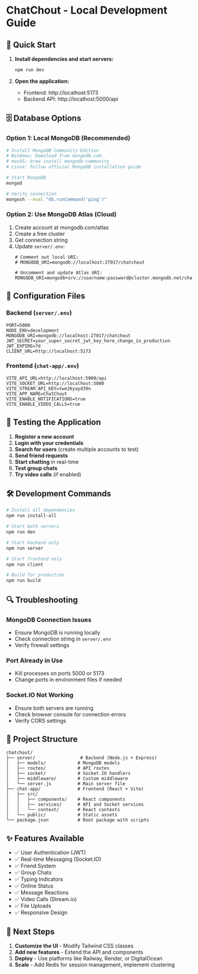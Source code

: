# ChatChout - Local Development Guide

## 🚀 Quick Start

1. **Install dependencies and start servers:**
   ```bash
   npm run dev
   ```

2. **Open the application:**
   - Frontend: http://localhost:5173
   - Backend API: http://localhost:5000/api

## 🗄️ Database Options

### Option 1: Local MongoDB (Recommended)
```bash
# Install MongoDB Community Edition
# Windows: Download from mongodb.com
# macOS: brew install mongodb-community
# Linux: Follow official MongoDB installation guide

# Start MongoDB
mongod

# Verify connection
mongosh --eval "db.runCommand('ping')"
```

### Option 2: Use MongoDB Atlas (Cloud)
1. Create account at mongodb.com/atlas
2. Create a free cluster
3. Get connection string
4. Update `server/.env`:
   ```env
   # Comment out local URI:
   # MONGODB_URI=mongodb://localhost:27017/chatchout
   
   # Uncomment and update Atlas URI:
   MONGODB_URI=mongodb+srv://username:password@cluster.mongodb.net/chatchout
   ```

## 🔧 Configuration Files

### Backend (`server/.env`)
```env
PORT=5000
NODE_ENV=development
MONGODB_URI=mongodb://localhost:27017/chatchout
JWT_SECRET=your_super_secret_jwt_key_here_change_in_production
JWT_EXPIRE=7d
CLIENT_URL=http://localhost:5173
```

### Frontend (`chat-app/.env`)
```env
VITE_API_URL=http://localhost:5000/api
VITE_SOCKET_URL=http://localhost:5000
VITE_STREAM_API_KEY=twe26yayd39n
VITE_APP_NAME=ChatChout
VITE_ENABLE_NOTIFICATIONS=true
VITE_ENABLE_VIDEO_CALLS=true
```

## 🧪 Testing the Application

1. **Register a new account**
2. **Login with your credentials**
3. **Search for users** (create multiple accounts to test)
4. **Send friend requests**
5. **Start chatting** in real-time
6. **Test group chats**
7. **Try video calls** (if enabled)

## 🛠️ Development Commands

```bash
# Install all dependencies
npm run install-all

# Start both servers
npm run dev

# Start backend only
npm run server

# Start frontend only
npm run client

# Build for production
npm run build
```

## 🔍 Troubleshooting

### MongoDB Connection Issues
- Ensure MongoDB is running locally
- Check connection string in `server/.env`
- Verify firewall settings

### Port Already in Use
- Kill processes on ports 5000 or 5173
- Change ports in environment files if needed

### Socket.IO Not Working
- Ensure both servers are running
- Check browser console for connection errors
- Verify CORS settings

## 📁 Project Structure

```
chatchout/
├── server/                 # Backend (Node.js + Express)
│   ├── models/            # MongoDB models
│   ├── routes/            # API routes
│   ├── socket/            # Socket.IO handlers
│   ├── middleware/        # Custom middleware
│   └── server.js          # Main server file
├── chat-app/              # Frontend (React + Vite)
│   ├── src/
│   │   ├── components/    # React components
│   │   ├── services/      # API and Socket services
│   │   └── context/       # React contexts
│   └── public/            # Static assets
└── package.json           # Root package with scripts
```

## ✨ Features Available

- ✅ User Authentication (JWT)
- ✅ Real-time Messaging (Socket.IO)
- ✅ Friend System
- ✅ Group Chats
- ✅ Typing Indicators
- ✅ Online Status
- ✅ Message Reactions
- ✅ Video Calls (Stream.io)
- ✅ File Uploads
- ✅ Responsive Design

## 🎯 Next Steps

1. **Customize the UI** - Modify Tailwind CSS classes
2. **Add new features** - Extend the API and components
3. **Deploy** - Use platforms like Railway, Render, or DigitalOcean
4. **Scale** - Add Redis for session management, implement clustering
